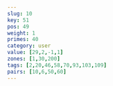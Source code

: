 ```yaml
---
slug: 10
key: 51
pos: 49
weight: 1
primes: 40
category: user
value: [29,2,-1,1]
zones: [1,30,200]
tags: [2,20,46,58,70,93,103,109]
pairs: [10,6,50,60]
---
```

